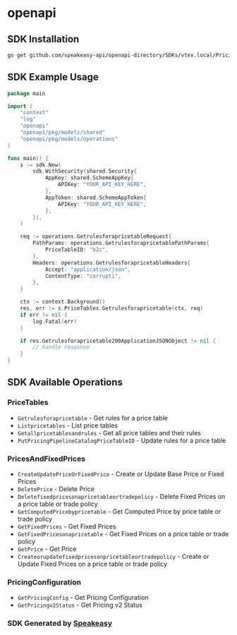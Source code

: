 # openapi

<!-- Start SDK Installation -->
## SDK Installation

```bash
go get github.com/speakeasy-api/openapi-directory/SDKs/vtex.local/Pricing-API/1.0/go
```
<!-- End SDK Installation -->

## SDK Example Usage
<!-- Start SDK Example Usage -->
```go
package main

import (
    "context"
    "log"
    "openapi"
    "openapi/pkg/models/shared"
    "openapi/pkg/models/operations"
)

func main() {
    s := sdk.New(
        sdk.WithSecurity(shared.Security{
            AppKey: shared.SchemeAppKey{
                APIKey: "YOUR_API_KEY_HERE",
            },
            AppToken: shared.SchemeAppToken{
                APIKey: "YOUR_API_KEY_HERE",
            },
        }),
    )

    req := operations.GetrulesforapricetableRequest{
        PathParams: operations.GetrulesforapricetablePathParams{
            PriceTableID: "b2c",
        },
        Headers: operations.GetrulesforapricetableHeaders{
            Accept: "application/json",
            ContentType: "corrupti",
        },
    }

    ctx := context.Background()
    res, err := s.PriceTables.Getrulesforapricetable(ctx, req)
    if err != nil {
        log.Fatal(err)
    }

    if res.Getrulesforapricetable200ApplicationJSONObject != nil {
        // handle response
    }
}
```
<!-- End SDK Example Usage -->

<!-- Start SDK Available Operations -->
## SDK Available Operations


### PriceTables

* `Getrulesforapricetable` - Get rules for a price table
* `Listpricetables` - List price tables
* `Getallpricetablesandrules` - Get all price tables and their rules
* `PutPricingPipelineCatalogPriceTableID` - Update rules for a price table

### PricesAndFixedPrices

* `CreateUpdatePriceOrFixedPrice` - Create or Update Base Price or Fixed Prices
* `DeletePrice` - Delete Price
* `Deletefixedpricesonapricetableortradepolicy` - Delete Fixed Prices on a price table or trade policy
* `GetComputedPricebypricetable` - Get Computed Price by price table or trade policy
* `GetFixedPrices` - Get Fixed Prices
* `GetFixedPricesonapricetable` - Get Fixed Prices on a price table or trade policy
* `GetPrice` - Get Price
* `Createorupdatefixedpricesonpricetableortradepolicy` - Create or Update Fixed Prices on a price table or trade policy

### PricingConfiguration

* `GetPricingConfig` - Get Pricing Configuration
* `GetPricingv2Status` - Get Pricing v2 Status
<!-- End SDK Available Operations -->

### SDK Generated by [Speakeasy](https://docs.speakeasyapi.dev/docs/using-speakeasy/client-sdks)
